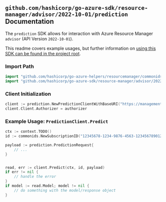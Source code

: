 
## `github.com/hashicorp/go-azure-sdk/resource-manager/advisor/2022-10-01/prediction` Documentation

The `prediction` SDK allows for interaction with Azure Resource Manager `advisor` (API Version `2022-10-01`).

This readme covers example usages, but further information on [using this SDK can be found in the project root](https://github.com/hashicorp/go-azure-sdk/tree/main/docs).

### Import Path

```go
import "github.com/hashicorp/go-azure-helpers/resourcemanager/commonids"
import "github.com/hashicorp/go-azure-sdk/resource-manager/advisor/2022-10-01/prediction"
```


### Client Initialization

```go
client := prediction.NewPredictionClientWithBaseURI("https://management.azure.com")
client.Client.Authorizer = authorizer
```


### Example Usage: `PredictionClient.Predict`

```go
ctx := context.TODO()
id := commonids.NewSubscriptionID("12345678-1234-9876-4563-123456789012")

payload := prediction.PredictionRequest{
	// ...
}


read, err := client.Predict(ctx, id, payload)
if err != nil {
	// handle the error
}
if model := read.Model; model != nil {
	// do something with the model/response object
}
```
